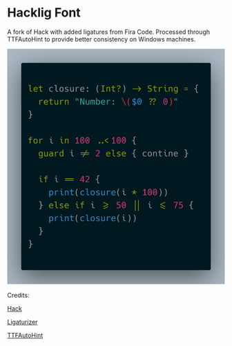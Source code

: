 # Hacklig Font

A fork of Hack with added ligatures from Fira Code. Processed through TTFAutoHint to provide better consistency on Windows machines.

![Preview](preview.png)

Credits:

[Hack](https://github.com/source-foundry/Hack)

[Ligaturizer](https://github.com/ToxicFrog/Ligaturizer)

[TTFAutoHint](https://freetype.org/ttfautohint/)
